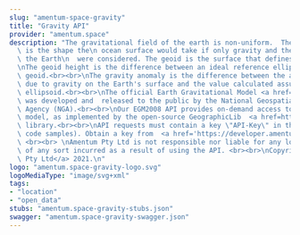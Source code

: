 ```yaml
---
slug: "amentum-space-gravity"
title: "Gravity API"
provider: "amentum.space"
description: "The gravitational field of the earth is non-uniform.  The <a href='https://en.wikipedia.org/wiki/Geoid'>geoid</a>\
  \ is the shape the\n ocean surface would take if only gravity and the rotation of\
  \ the Earth\n  were considered. The geoid is the surface that defines zero elevation.<br><br>\n\
  \nThe geoid height is the difference between an ideal reference ellipsoid  and the\
  \ geoid.<br><br>\nThe gravity anomaly is the difference between the acceleration\
  \ due to gravity on the Earth's surface and the value calculated assuming the reference\
  \ ellipsoid.<br><br>\nThe official Earth Gravitational Model <a href=https://en.wikipedia.org/wiki/Earth_Gravitational_Model#EGM2008/>EGM2008</a>\
  \ was developed and  released to the public by the National Geospatial-Intelligence\
  \ Agency (NGA).<br><br>\nOur EGM2008 API provides on-demand access to the EGM2008\
  \ model, as implemented by the open-source GeographicLib  <a href=https://geographiclib.sourceforge.io/html/gravity.html>Gravity</a>\
  \ library.<br><br>\nAPI requests must contain a key \"API-Key\" in the header (see\
  \ code samples). Obtain a key from  <a href='https://developer.amentum.io'>here</a>.\
  \ <br><br> \nAmentum Pty Ltd is not responsible nor liable for any loss or damage\
  \ of any sort incurred as a result of using the API. <br><br>\nCopyright <a href='https://amentum.space'>Amentum\
  \ Pty Ltd</a> 2021.\n"
logo: "amentum.space-gravity-logo.svg"
logoMediaType: "image/svg+xml"
tags:
- "location"
- "open_data"
stubs: "amentum.space-gravity-stubs.json"
swagger: "amentum.space-gravity-swagger.json"
---
```

